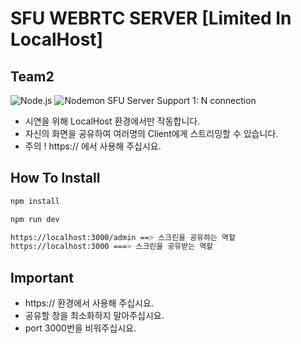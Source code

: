 # SFU WEBRTC SERVER [Limited In LocalHost]
## Team2
<img alt="Node.js" src ="https://img.shields.io/badge/Node.js-339933.svg?&style=for-the-badge&logo=Node.js&logoColor=white"/>
<img alt="Nodemon" src ="https://img.shields.io/badge/Nodemon-76D04B.svg?&style=for-the-badge&logo=Node.js&logoColor=white"/>
SFU Server Support 1: N connection 

- 시연을 위해 LocalHost 환경에서만 작동합니다. 
- 자신의 화면을 공유하여 여러명의 Client에게 스트리밍할 수 있습니다.
- 주의 ! https:// 에서 사용해 주십시요.

## How To Install
```sh
npm install

npm run dev

https://localhost:3000/admin ==> 스크린을 공유하는 역할 
https://localhost:3000 ===> 스크린을 공유받는 역할
```

## Important
- https:// 환경에서 사용해 주십시요.
- 공유할 창을 최소화하지 말아주십시요.
- port 3000번을 비워주십시요.
